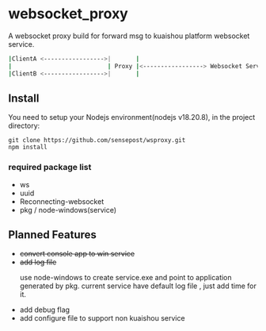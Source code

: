 # websocket_proxy

A websocket proxy build for forward msg to kuaishou platform websocket service.

```bash
|ClientA <----------------->|       |
|                           | Proxy |<-----------------> Websocket Service
|ClientB <----------------->|       |
```

## Install

You need to setup your Nodejs environment(nodejs v18.20.8), in the project directory:
```
git clone https://github.com/sensepost/wsproxy.git
npm install
```

### required package list
* ws
* uuid
* Reconnecting-websocket
* pkg / node-windows(service)


## Planned Features
- ~~convert console app to win service~~ 
- ~~add log file~~ <p/>
  use node-windows to create service.exe and point to application generated by pkg.
  current service have default log file , just add time for it.
- add debug flag
- add configure file to support non kuaishou service